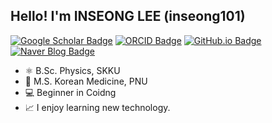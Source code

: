 ## Hello! I'm INSEONG LEE (inseong101)


[![Google Scholar Badge](https://img.shields.io/badge/-Google%20Scholar-4285F4?style=flat-square&logo=Google-Scholar&logoColor=white&link=https://scholar.google.com/citations?user=GeOAGbwAAAAJ)](https://scholar.google.com/citations?user=GeOAGbwAAAAJ) [![ORCID Badge](https://img.shields.io/badge/-ORCID-A6CE39?style=flat-square&logo=ORCID&logoColor=white&link=https://orcid.org/0000-0002-7423-0090)](https://orcid.org/0000-0001-7445-3983) [![GitHub.io Badge](https://img.shields.io/badge/-GitHub.io-181717?style=flat-square&logo=GitHub&logoColor=white&link=https://inseong101.github.io)](https://inseong101.github.io) [![Naver Blog Badge](https://img.shields.io/badge/-Naver%20Blog-03C75A?style=flat-square&logo=Naver&logoColor=white&link=https://blog.naver.com/pnu_kmed)](https://blog.naver.com/pnu_kmed)


- ⚛️ B.Sc. Physics, SKKU
- 🌿 M.S. Korean Medicine, PNU 
- 💻 Beginner in Coidng
- 📈 I enjoy learning new technology.
